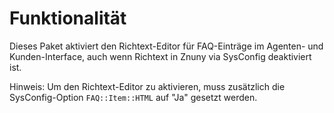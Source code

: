 # Funktionalität

Dieses Paket aktiviert den Richtext-Editor für FAQ-Einträge im Agenten- und Kunden-Interface, auch wenn Richtext in Znuny via SysConfig deaktiviert ist.

Hinweis: Um den Richtext-Editor zu aktivieren, muss zusätzlich die SysConfig-Option `FAQ::Item::HTML` auf "Ja" gesetzt werden.
